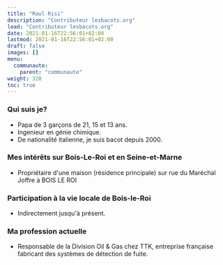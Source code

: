 ```yaml
---
title: "Raul Risi"
description: "Contributeur lesbacots.org"
lead: "Contributeur lesbacots.org"
date: 2021-01-16T22:56:01+02:00
lastmod: 2021-01-16T22:56:01+02:00
draft: false
images: []
menu:
  communaute:
    parent: "communaute"
weight: 320
toc: true
---
```


### Qui suis je?

- Papa de 3 garçons de 21, 15 et 13 ans.
- Ingenieur en génie chimique.
- De nationalité italienne, je suis bacot depuis 2000.

### Mes intérêts sur Bois-Le-Roi et en Seine-et-Marne

- Propriétaire d'une maison (résidence principale) sur rue du Maréchal Joffre à BOIS LE ROI

### Participation à la vie locale de Bois-le-Roi

- Indirectement jusqu'à présent.

### Ma profession actuelle

- Responsable de la Division Oil & Gas chez TTK, entreprise française fabricant des systèmes de détection de fuite.
